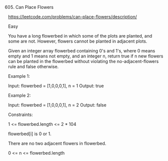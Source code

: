 605. Can Place Flowers

https://leetcode.com/problems/can-place-flowers/description/

Easy

You have a long flowerbed in which some of the plots are planted, and some are not. However, flowers cannot be planted in adjacent plots.

Given an integer array flowerbed containing 0's and 1's, where 0 means empty and 1 means not empty, and an integer n, return true if n new flowers can be planted in the flowerbed without violating the no-adjacent-flowers rule and false otherwise.

 

Example 1:

Input: flowerbed = [1,0,0,0,1], n = 1
Output: true


Example 2:

Input: flowerbed = [1,0,0,0,1], n = 2
Output: false
 

Constraints:

1 <= flowerbed.length <= 2 * 104

flowerbed[i] is 0 or 1.

There are no two adjacent flowers in flowerbed.

0 <= n <= flowerbed.length